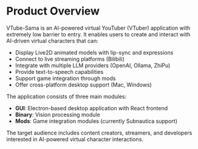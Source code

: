 # Product Overview

VTube-Sama is an AI-powered virtual YouTuber (VTuber) application with extremely low barrier to entry. It enables users to create and interact with AI-driven virtual characters that can:

- Display Live2D animated models with lip-sync and expressions
- Connect to live streaming platforms (Bilibili)
- Integrate with multiple LLM providers (OpenAI, Ollama, ZhiPu)
- Provide text-to-speech capabilities
- Support game integration through mods
- Offer cross-platform desktop support (Mac, Windows)

The application consists of three main modules:
- **GUI**: Electron-based desktop application with React frontend
- **Binary**: Vision processing module
- **Mods**: Game integration modules (currently Subnautica support)

The target audience includes content creators, streamers, and developers interested in AI-powered virtual character interactions.
